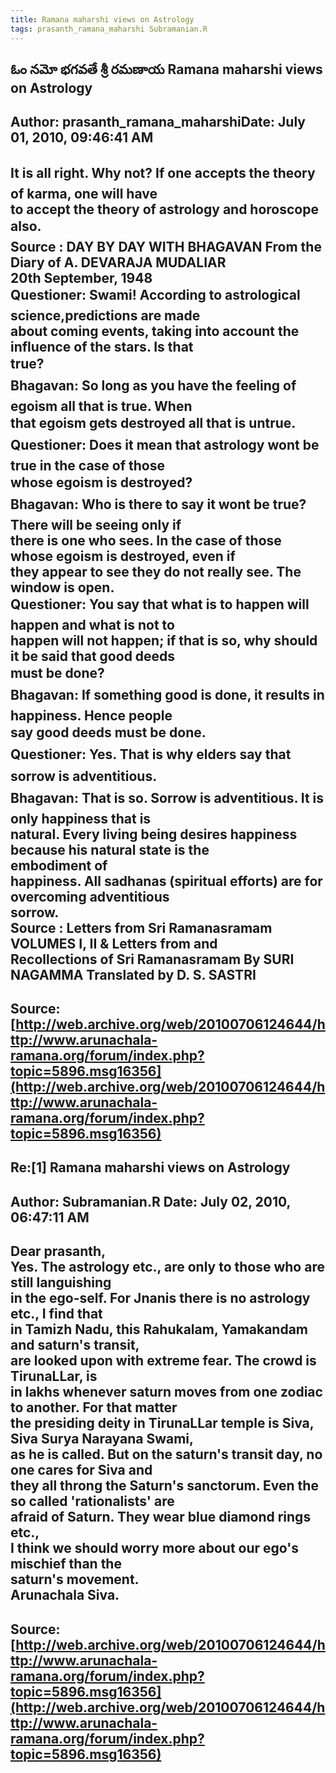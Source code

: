```yaml
--- 
title: Ramana maharshi views on Astrology   
tags: prasanth_ramana_maharshi Subramanian.R  
---  
```

## ఓం నమో భగవతే శ్రీ రమణాయ Ramana maharshi views on Astrology  
Author: prasanth_ramana_maharshiDate: July 01, 2010, 09:46:41 AM  
---  
**It is all right. Why not? If one accepts the theory of karma, one will have  
to accept the theory of astrology and horoscope also.**   
 **Source** : DAY BY DAY WITH BHAGAVAN From the Diary of A. DEVARAJA MUDALIAR   
 **20th September, 1948**   
Questioner: Swami! According to astrological science,predictions are made  
about coming events, taking into account the influence of the stars. Is that  
true?   
 **Bhagavan: So long as you have the feeling of egoism all that is true. When  
that egoism gets destroyed all that is untrue.**   
Questioner: Does it mean that astrology wont be true in the case of those  
whose egoism is destroyed?   
Bhagavan: Who is there to say it wont be true? There will be seeing only if  
there is one who sees. In the case of those whose egoism is destroyed, even if  
they appear to see they do not really see. The window is open.   
**Questioner: You say that what is to happen will happen and what is not to  
happen will not happen; if that is so, why should it be said that good deeds  
must be done?   
Bhagavan: If something good is done, it results in happiness. Hence people  
say good deeds must be done.**   
Questioner: Yes. That is why elders say that sorrow is adventitious.   
Bhagavan: That is so. Sorrow is adventitious. It is only happiness that is  
natural. Every living being desires happiness because his natural state is the  
embodiment of   
happiness. All sadhanas (spiritual efforts) are for overcoming adventitious  
sorrow.   
**Source** : Letters from Sri Ramanasramam VOLUMES I, II & Letters from and  
Recollections of Sri Ramanasramam By SURI NAGAMMA Translated by D. S. SASTRI
 ---  
Source:[http://web.archive.org/web/20100706124644/http://www.arunachala-ramana.org/forum/index.php?topic=5896.msg16356](http://web.archive.org/web/20100706124644/http://www.arunachala-ramana.org/forum/index.php?topic=5896.msg16356)   
---  

## Re:[1] Ramana maharshi views on Astrology  
Author: Subramanian.R       Date: July 02, 2010, 06:47:11 AM  
---  
Dear prasanth,   
Yes. The astrology etc., are only to those who are still languishing   
in the ego-self. For Jnanis there is no astrology etc., I find that   
in Tamizh Nadu, this Rahukalam, Yamakandam and saturn's transit,   
are looked upon with extreme fear. The crowd is TirunaLLar, is   
in lakhs whenever saturn moves from one zodiac to another. For that matter  
the presiding deity in TirunaLLar temple is Siva, Siva Surya Narayana Swami,  
as he is called. But on the saturn's transit day, no one cares for Siva and  
they all throng the Saturn's sanctorum. Even the so called 'rationalists' are  
afraid of Saturn. They wear blue diamond rings etc.,   
I think we should worry more about our ego's mischief than the   
saturn's movement.   
Arunachala Siva.
 ---  
Source:[http://web.archive.org/web/20100706124644/http://www.arunachala-ramana.org/forum/index.php?topic=5896.msg16356](http://web.archive.org/web/20100706124644/http://www.arunachala-ramana.org/forum/index.php?topic=5896.msg16356)   
---  

